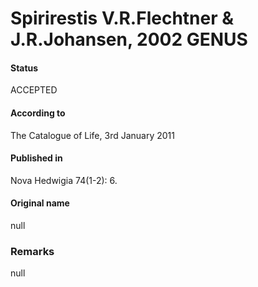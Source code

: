 # Spirirestis V.R.Flechtner & J.R.Johansen, 2002 GENUS

#### Status
ACCEPTED

#### According to
The Catalogue of Life, 3rd January 2011

#### Published in
Nova Hedwigia 74(1-2): 6.

#### Original name
null

### Remarks
null